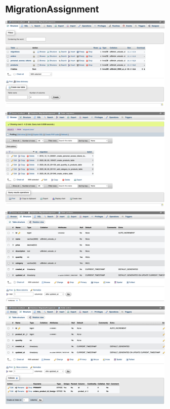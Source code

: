 # MigrationAssignment

![image](./screenshort/screen-1.png)

![image](./screenshort/screen-2.png)

![image](./screenshort/screen-3.png)

![image](./screenshort/screen-4.png)
